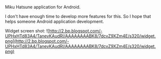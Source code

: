Miku Hatsune application for Android.

I don't have enough time to develop more features for this.
So I hope that helps someone Android application development.

Widget screen shot:
![http://2.bp.blogspot.com/-UPHxHTd83A4/TanevKAudRI/AAAAAAAABK8/7dcvZ9XZm4E/s320/widget.png](http://2.bp.blogspot.com/-UPHxHTd83A4/TanevKAudRI/AAAAAAAABK8/7dcvZ9XZm4E/s320/widget.png)